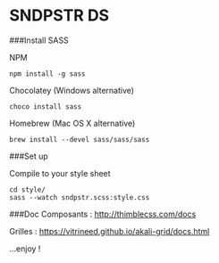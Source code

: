 SNDPSTR DS
==============

###Install SASS

NPM
```
npm install -g sass
```

Chocolatey (Windows alternative)
```
choco install sass
```

Homebrew (Mac OS X alternative)
```
brew install --devel sass/sass/sass
```
###Set up

Compile to your style sheet

```
cd style/
sass --watch sndpstr.scss:style.css
```

###Doc
Composants : http://thimblecss.com/docs

Grilles : https://vitrineed.github.io/akali-grid/docs.html

...enjoy !